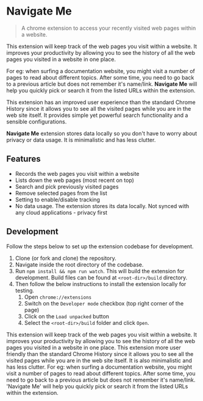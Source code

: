 # Navigate Me
> A chrome extension to access your recently visited web pages within a website.

This extension will keep track of the web pages you visit within a website. It improves your productivity by allowing you to see the history of all the web pages you visited in a website in one place. 

For eg: when surfing a documentation website, you might visit a number of pages to read about different topics. After some time, you need to go back to a previous article but does not remember it's name/link. **Navigate Me** will help you quickly pick or search it from the listed URLs within the extension. 

This extension has an improved user experience than the standard Chrome History since it allows you to see all the visited pages while you are in the web site itself. It provides simple yet powerful search functionality and a sensible configurations.

**Navigate Me** extension stores data locally so you don't have to worry about privacy or data usage. It is minimalistic and has less clutter. 

## Features

- Records the web pages you visit within a website
- Lists down the web pages (most recent on top)
- Search and pick previously visited pages
- Remove selected pages from the list
- Setting to enable/disable tracking
- No data usage. The extension stores its data locally. Not synced with any cloud applications - privacy first

## Development

Follow the steps below to set up the extension codebase for development.

1. Clone (or fork and clone) the repository.
1. Navigate inside the root directory of the codebase.
1. Run `npm install && npm run watch`. This will build the extension for development. Build files can be found at `<root-dir>/build` directory.
1. Then follow the below instructions to install the extension locally for testing. 
    1. Open `chrome://extensions`
    1. Switch on the `Developer mode` checkbox (top right corner of the page)
    1. Click on the `Load unpacked` button
    1. Select the `<root-dir>/build` folder and click `Open`.

This extension will keep track of the web pages you visit within a website. It improves your productivity by allowing you to see the history of all the web pages you visited in a website in one place. This extension more user friendly than the standard Chrome History since it allows you to see all the visited pages while you are in the web site itself. It is also minimalistic and has less clutter. For eg: when surfing a documentation website, you might visit a number of pages to read about different topics. After some time, you need to go back to a previous article but does not remember it's name/link. 'Navigate Me' will help you quickly pick or search it from the listed URLs within the extension. 